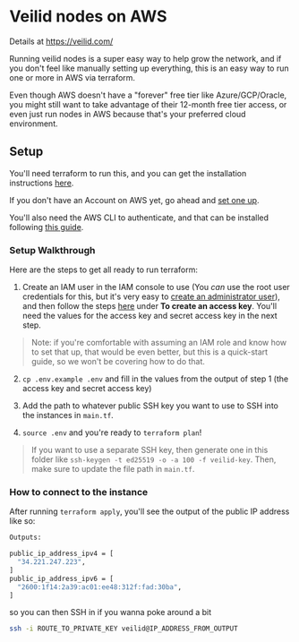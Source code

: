 # Veilid nodes on AWS

Details at https://veilid.com/

Running veilid nodes is a super easy way to help grow the network, and if you don't feel like manually setting up everything, this is an easy way to run one or more in AWS via terraform.

Even though AWS doesn't have a "forever" free tier like Azure/GCP/Oracle, you might still want to take advantage of their 12-month free tier access, or even just run nodes in AWS because that's your preferred cloud environment.

## Setup

You'll need terraform to run this, and you can get the installation instructions [here](https://developer.hashicorp.com/terraform/install).

If you don't have an Account on AWS yet, go ahead and [set one up](https://aws.amazon.com/).

You'll also need the AWS CLI to authenticate, and that can be installed following [this guide](https://docs.aws.amazon.com/cli/latest/userguide/getting-started-install.html).

### Setup Walkthrough

Here are the steps to get all ready to run terraform:

1. Create an IAM user in the IAM console to use (You _can_ use the root user credentials for this, but it's very easy to [create an administrator user](https://docs.aws.amazon.com/streams/latest/dev/setting-up.html#setting-up-iam)), and then follow the steps [here](https://docs.aws.amazon.com/IAM/latest/UserGuide/id_credentials_access-keys.html) under **To create an access key**. You'll need the values for the access key and secret access key in the next step.

> Note: if you're comfortable with assuming an IAM role and know how to set that up, that would be even better, but this is a quick-start guide, so we won't be covering how to do that.

2. `cp .env.example .env` and fill in the values from the output of step 1 (the access key and secret access key)

3. Add the path to whatever public SSH key you want to use to SSH into the instances in `main.tf`.

4. `source .env` and you're ready to `terraform plan`!

> If you want to use a separate SSH key, then generate one in this folder like `ssh-keygen -t ed25519 -o -a 100 -f veilid-key`. Then, make sure to update the file path in `main.tf`.

### How to connect to the instance

After running `terraform apply`, you'll see the output of the public IP address like so:

```sh
Outputs:

public_ip_address_ipv4 = [
  "34.221.247.223",
]
public_ip_address_ipv6 = [
  "2600:1f14:2a39:ac01:ee48:312f:fad:30ba",
]
```

so you can then SSH in if you wanna poke around a bit

```sh
ssh -i ROUTE_TO_PRIVATE_KEY veilid@IP_ADDRESS_FROM_OUTPUT
```
